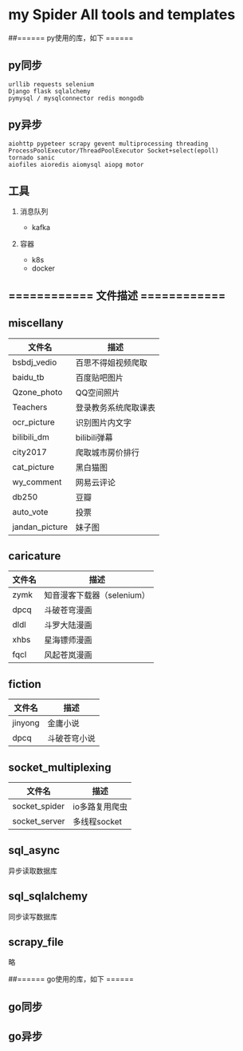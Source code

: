 # my Spider All tools and templates

##====== py使用的库，如下 ======

## py同步
    urllib requests selenium
    Django flask sqlalchemy
    pymysql / mysqlconnector redis mongodb

## py异步
    aiohttp pypeteer scrapy gevent multiprocessing threading ProcessPoolExecutor/ThreadPoolExecutor Socket+select(epoll)
    tornado sanic
    aiofiles aioredis aiomysql aiopg motor

## 工具
1. 消息队列
    + kafka
    
2. 容器
    + k8s
    + docker

## ============ 文件描述 ============

## miscellany
| 文件名 | 描述 |
| ------ | ------ |
| bsbdj_vedio | 百思不得姐视频爬取 |
| baidu_tb | 百度贴吧图片 | 
| Qzone_photo | QQ空间照片 | 
| Teachers | 登录教务系统爬取课表 | 
| ocr_picture | 识别图片内文字 | 
| bilibili_dm | bilibili弹幕 | 
| city2017 | 爬取城市房价排行 | 
| cat_picture | 黑白猫图 | 
| wy_comment | 网易云评论 | 
| db250 | 豆瓣 | 
| auto_vote | 投票 | 
| jandan_picture | 妹子图 | 

## caricature
| 文件名 | 描述 |
| ------ | ------ |
| zymk | 知音漫客下载器（selenium） | 
| dpcq | 斗破苍穹漫画 | 
| dldl | 斗罗大陆漫画 | 
| xhbs | 星海镖师漫画 | 
| fqcl | 风起苍岚漫画 | 
  
## fiction
| 文件名 | 描述 |
| ------ | ------ |
| jinyong | 金庸小说 |
| dpcq | 斗破苍穹小说 | 

## socket_multiplexing
| 文件名 | 描述 |
| ------ | ------ |
| socket_spider | io多路复用爬虫 |
| socket_server | 多线程socket | 

## sql_async
异步读取数据库
## sql_sqlalchemy
同步读写数据库

## scrapy_file
略

##====== go使用的库，如下 ======
## go同步
## go异步